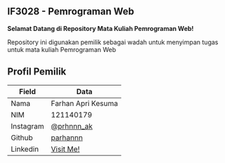 ## IF3028 - Pemrograman Web

**Selamat Datang di Repository Mata Kuliah Pemrograman Web!**

Repository ini digunakan pemilik sebagai wadah untuk menyimpan tugas untuk mata kuliah Pemrograman Web

## Profil Pemilik

| Field             | Data                                                                |
| ----------------- | ------------------------------------------------------------------ |
| Nama | Farhan Apri Kesuma |
| NIM | 121140179 |
| Instagram | [@prhnnn_ak](https://www.instagram.com/prhnnn_ak/) |
| Github | [parhannn](https://github.com/parhannn) |
| Linkedin | [Visit Me!](https://www.linkedin.com/in/farhan-apri-kesuma/) |
